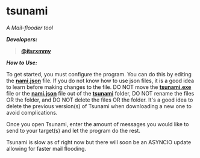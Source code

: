 # **tsunami**

*A Mail-flooder tool*



_**Developers:**_

> **[@itsrxmmy](https://www.github.com/itsrxmmy/)**

_**How to Use:**_

To get started, you must configure the program. You can do this by editing the **[nami.json](https://www.github.com/itsrxmmy/tsunami/tsunami/nami.json)** file. If you do not know how to use json files, it is a good idea to learn before making changes to the file. DO NOT move the **[tsunami.exe](https://www.github.com/itsrxmmy/tsunami/tsunami/tsunami.exe)** file or the **[nami.json](https://www.github.com/itsrxmmy/tsunami/tsunami/nami.json)** file out of the **[tsunami](https://www.github.com/itsrxmmy/tsunami/tsunami)** folder, DO NOT rename the files OR the folder, and DO NOT delete the files OR the folder. It's a good idea to delete the previous version(s) of Tsunami when downloading a new one to avoid complications.

Once you open Tsunami, enter the amount of messages you would like to send to your target(s) and let the program do the rest.

Tsunami is slow as of right now but there will soon be an ASYNCIO update allowing for faster mail flooding. 